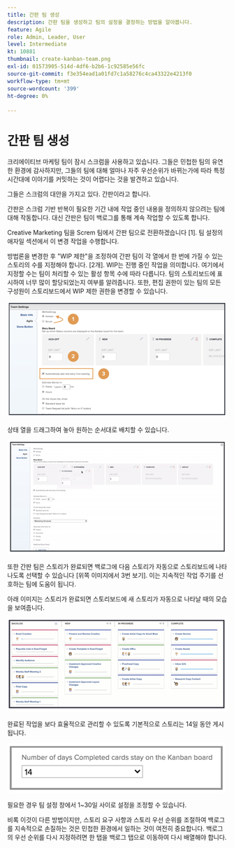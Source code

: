 ```yaml
---
title: 간판 팀 생성
description: 간판 팀을 생성하고 팀의 설정을 결정하는 방법을 알아봅니다.
feature: Agile
role: Admin, Leader, User
level: Intermediate
kt: 10881
thumbnail: create-kanban-team.png
exl-id: 01573905-514d-4df6-b2b6-1c92585e56fc
source-git-commit: f3e354ead1a01fd7c1a58276c4ca43322e4213f0
workflow-type: tm+mt
source-wordcount: '399'
ht-degree: 0%

---
```


# 간판 팀 생성

크리에이티브 마케팅 팀이 잠시 스크럼을 사용하고 있습니다. 그들은 민첩한 팀의 유연한 환경에 감사하지만, 그들의 팀에 대해 얼마나 자주 우선순위가 바뀌는가에 따라 특정 시간대에 이야기를 커밋하는 것이 어렵다는 것을 발견하고 있습니다.

그들은 스크럼의 대안을 가지고 있다. 간판이라고 합니다.

간판은 스크럼 기반 반복이 필요한 기간 내에 작업 중인 내용을 정의하지 않으려는 팀에 대해 작동합니다. 대신 간판은 팀이 백로그를 통해 계속 작업할 수 있도록 합니다.

Creative Marketing 팀을 Screm 팀에서 간판 팀으로 전환하겠습니다 [1]. 팀 설정의 애자일 섹션에서 이 변경 작업을 수행합니다.

방법론을 변경한 후 &quot;WIP 제한&quot;을 조정하여 간판 팀이 각 열에서 한 번에 가질 수 있는 스토리의 수를 지정해야 합니다. [2개]. WIP는 진행 중인 작업을 의미합니다. 여기에서 지정할 수는 팀이 처리할 수 있는 활성 항목 수에 따라 다릅니다. 팀의 스토리보드에 표시하여 너무 많이 할당되었는지 여부를 알려줍니다. 또한, 편집 권한이 있는 팀의 모든 구성원이 스토리보드에서 WIP 제한 권한을 변경할 수 있습니다.

![팀 설정 페이지](assets/teamspage-01.png)

상태 열을 드래그하여 놓아 원하는 순서대로 배치할 수 있습니다.

![팀 설정 페이지](assets/teamspage-02.png)

또한 간판 팀은 스토리가 완료되면 백로그에 다음 스토리가 자동으로 스토리보드에 나타나도록 선택할 수 있습니다 [위쪽 이미지에서 3번 보기]. 이는 지속적인 작업 주기를 선호하는 팀에 도움이 됩니다.


아래 이미지는 스토리가 완료되면 스토리보드에 새 스토리가 자동으로 나타날 때의 모습을 보여줍니다.

![팀 설정 페이지](assets/teamspage-03.png)

완료된 작업을 보다 효율적으로 관리할 수 있도록 기본적으로 스토리는 14일 동안 게시됩니다.

![팀 설정 페이지](assets/teampage-04.png)

필요한 경우 팀 설정 창에서 1~30일 사이로 설정을 조정할 수 있습니다.

비록 이것이 다른 방법이지만, 스토리 요구 사항과 스토리 우선 순위를 조절하여 백로그를 지속적으로 손질하는 것은 민첩한 환경에서 일하는 것이 여전히 중요합니다. 백로그의 우선 순위를 다시 지정하려면 한 탭을 백로그 탭으로 이동하여 다시 배열해야 합니다.
